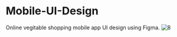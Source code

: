 # Mobile-UI-Design

Online vegitable shopping mobile app UI design using Figma.
![8](https://github.com/user-attachments/assets/5725bb88-a883-4713-aedc-9f367d5545e2)
